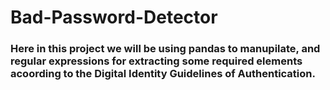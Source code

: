 # Bad-Password-Detector
### Here in this project we will be using pandas to manupilate, and regular expressions for extracting some required elements acoording to the Digital Identity Guidelines of Authentication. 
